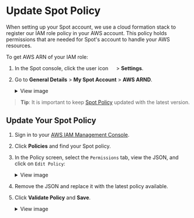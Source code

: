 # Update Spot Policy

When setting up your Spot account, we use a cloud formation stack to register our IAM role policy in your AWS account. This policy holds permissions that are needed for Spot's account to handle your AWS resources.

To get AWS ARN of your IAM role:
1. In the Spot console, click the user icon <img height="14" src="https://docs.spot.io/administration/_media/usericon.png">  > **Settings**.
2. Go to **General Details** > **My Spot Account** > **AWS ARND**.
   <details>
    <summary markdown="span">View image</summary>

     <img width="800" src="https://github.com/user-attachments/assets/7a2e125e-84af-4df5-8731-fc7b031e64f9" />

   </details>
   
> **Tip**: It is important to keep [Spot Policy](administration/api/spot-policy-in-aws) updated with the latest version.

## Update Your Spot Policy

1. Sign in to your [AWS IAM Management Console](https://docs.aws.amazon.com/signin/latest/userguide/how-to-sign-in.html).

2. Click **Policies** and find your Spot policy.
3. In the Policy screen, select the `Permissions` tab, view the JSON, and click on `Edit Policy`:
   <details>
    <summary markdown="span">View image</summary>

   <img width=450 src="/elastigroup/_media/update-spot-policy_3.png" />

   </details>

4. Remove the JSON and replace it with the latest policy available.
5. Click **Validate Policy** and **Save**.
   <details>
    <summary markdown="span">View image</summary>

     <img width=450 src="/elastigroup/_media/update-spot-policy_4.png" />

   </details>
